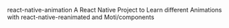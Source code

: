 react-native-animation
A React Native Project to Learn different Animations with react-native-reanimated and Moti/components
